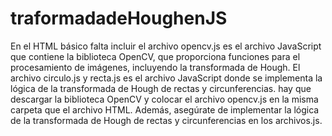 # traformadadeHoughenJS
En el HTML básico falta incluir el archivo opencv.js es el archivo JavaScript que contiene la biblioteca OpenCV, que proporciona funciones para el procesamiento de imágenes, incluyendo la transformada de Hough. El archivo circulo.js y recta.js es el archivo JavaScript donde se implementa la lógica de la transformada de Hough de rectas y circunferencias. hay que descargar la biblioteca OpenCV y colocar el archivo opencv.js en la misma carpeta que el archivo HTML. Además, asegúrate de implementar la lógica de la transformada de Hough de rectas y circunferencias en los archivos.js.
